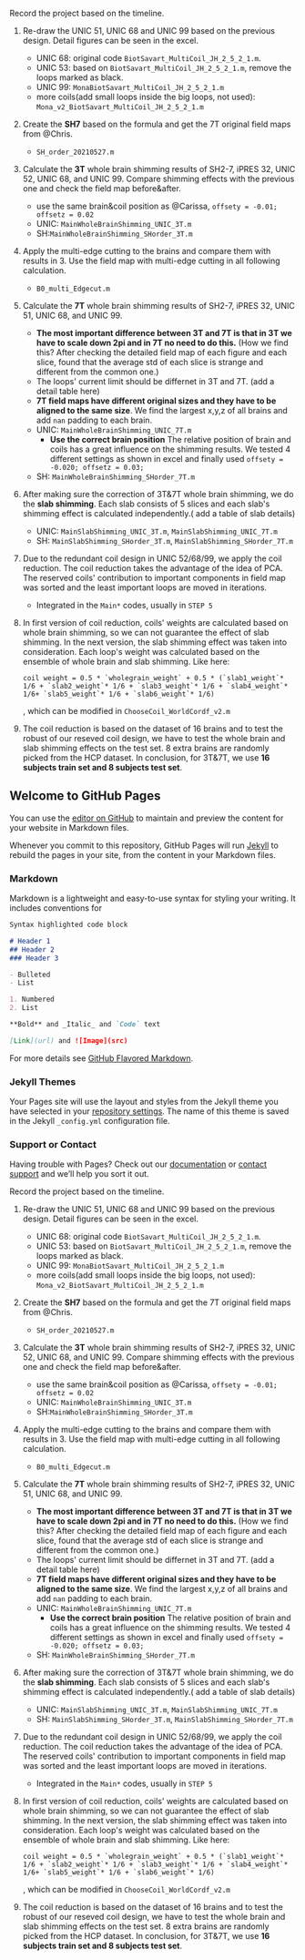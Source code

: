 Record the project based on the timeline.

1. Re-draw the UNIC 51, UNIC 68 and UNIC 99 based on the previous design. Detail figures can be seen in the excel.

   + UNIC 68: original code `BiotSavart_MultiCoil_JH_2_5_2_1.m`.
   + UNIC 53: based on `BiotSavart_MultiCoil_JH_2_5_2_1.m`, remove the loops marked as black.
   + UNIC 99: `MonaBiotSavart_MultiCoil_JH_2_5_2_1.m`
   + more coils(add small loops inside the big loops, not used): `Mona_v2_BiotSavart_MultiCoil_JH_2_5_2_1.m`

2. Create the **SH7** based on the formula and get the 7T original field maps from @Chris.

   + `SH_order_20210527.m`

3. Calculate the **3T** whole brain shimming results of SH2-7, iPRES 32, UNIC 52, UNIC 68, and UNIC 99. Compare shimming effects with the previous one and check the field map before&after.

   + use the same brain&coil position as @Carissa, `offsety = -0.01; offsetz = 0.02`
   + UNIC: `MainWholeBrainShimming_UNIC_3T.m`
   + SH:`MainWholeBrainShimming_SHorder_3T.m`

4. Apply the multi-edge cutting to the brains and compare them with results in 3. Use the field map with multi-edge cutting in all following calculation.

   + `B0_multi_Edgecut.m`

5. Calculate the **7T** whole brain shimming results of SH2-7, iPRES 32, UNIC 51, UNIC 68, and UNIC 99. 

   + **The most important difference between 3T and 7T is that in 3T we have to scale down 2pi and in 7T no need to do this.** (How we find this? After checking the detailed field map of each figure and each slice, found that the average std of each slice is strange and different from the common one.) 
   + The loops' current limit should be differnet in 3T and 7T. (add a detail table here)
   + **7T field maps have different original sizes and they have to be aligned to the same size**. We find the largest x,y,z of all brains and add `nan` padding to each brain. 
   + UNIC: `MainWholeBrainShimming_UNIC_7T.m`
     + **Use the correct brain position** The relative position of brain and coils has a great influence on the shimming results. We tested 4 different settings as shown in excel and finally used `offsety = -0.020; offsetz = 0.03;`
   + SH: `MainWholeBrainShimming_SHorder_7T.m `

6. After making sure the correction of 3T&7T whole brain shimming, we do the **slab shimming**. Each slab consists of 5 slices and each slab's shimming effect is calculated independently.( add a table of slab details)

   + UNIC: `MainSlabShimming_UNIC_3T.m`, `MainSlabShimming_UNIC_7T.m`
   + SH: `MainSlabShimming_SHorder_3T.m`, `MainSlabShimming_SHorder_7T.m`

7. Due to the redundant coil design in UNIC 52/68/99, we apply the coil reduction. The coil reduction takes the advantage of the idea of PCA. The reserved coils' contribution to important components in field map was sorted and the least important loops are moved in iterations. 

   + Integrated in the `Main*` codes, usually in `STEP 5`

8. In first version of coil reduction, coils' weights are calculated based on whole brain shimming, so we can not guarantee the effect of slab shimming. In the next version, the slab shimming effect was taken into consideration. Each loop's weight was calculated based on the ensemble of whole brain and slab shimming. Like here:

   ```
   coil weight = 0.5 * `wholegrain_weight` + 0.5 * (`slab1_weight`* 1/6 + `slab2_weight`* 1/6 + `slab3_weight`* 1/6 + `slab4_weight`* 1/6+ `slab5_weight`* 1/6 + `slab6_weight`* 1/6)
   ```

   , which can be modified in `ChooseCoil_WorldCordf_v2.m` 

9. The coil reduction is based on the dataset of 16 brains and to test the robust of our reseved coil design, we have to test the whole brain and slab shimming effects on the test set. 8 extra brains are randomly picked from the HCP dataset. In conclusion, for 3T&7T, we use **16 subjects train set and 8 subjects test set**.
## Welcome to GitHub Pages

You can use the [editor on GitHub](https://github.com/lixinqi98/MRI-arraydesign/edit/gh-pages/index.md) to maintain and preview the content for your website in Markdown files.

Whenever you commit to this repository, GitHub Pages will run [Jekyll](https://jekyllrb.com/) to rebuild the pages in your site, from the content in your Markdown files.

### Markdown

Markdown is a lightweight and easy-to-use syntax for styling your writing. It includes conventions for

```markdown
Syntax highlighted code block

# Header 1
## Header 2
### Header 3

- Bulleted
- List

1. Numbered
2. List

**Bold** and _Italic_ and `Code` text

[Link](url) and ![Image](src)
```

For more details see [GitHub Flavored Markdown](https://guides.github.com/features/mastering-markdown/).

### Jekyll Themes

Your Pages site will use the layout and styles from the Jekyll theme you have selected in your [repository settings](https://github.com/lixinqi98/MRI-arraydesign/settings/pages). The name of this theme is saved in the Jekyll `_config.yml` configuration file.

### Support or Contact

Having trouble with Pages? Check out our [documentation](https://docs.github.com/categories/github-pages-basics/) or [contact support](https://support.github.com/contact) and we’ll help you sort it out.


Record the project based on the timeline.

1. Re-draw the UNIC 51, UNIC 68 and UNIC 99 based on the previous design. Detail figures can be seen in the excel.

   + UNIC 68: original code `BiotSavart_MultiCoil_JH_2_5_2_1.m`.
   + UNIC 53: based on `BiotSavart_MultiCoil_JH_2_5_2_1.m`, remove the loops marked as black.
   + UNIC 99: `MonaBiotSavart_MultiCoil_JH_2_5_2_1.m`
   + more coils(add small loops inside the big loops, not used): `Mona_v2_BiotSavart_MultiCoil_JH_2_5_2_1.m`

2. Create the **SH7** based on the formula and get the 7T original field maps from @Chris.

   + `SH_order_20210527.m`

3. Calculate the **3T** whole brain shimming results of SH2-7, iPRES 32, UNIC 52, UNIC 68, and UNIC 99. Compare shimming effects with the previous one and check the field map before&after.

   + use the same brain&coil position as @Carissa, `offsety = -0.01; offsetz = 0.02`
   + UNIC: `MainWholeBrainShimming_UNIC_3T.m`
   + SH:`MainWholeBrainShimming_SHorder_3T.m`

4. Apply the multi-edge cutting to the brains and compare them with results in 3. Use the field map with multi-edge cutting in all following calculation.

   + `B0_multi_Edgecut.m`

5. Calculate the **7T** whole brain shimming results of SH2-7, iPRES 32, UNIC 51, UNIC 68, and UNIC 99. 

   + **The most important difference between 3T and 7T is that in 3T we have to scale down 2pi and in 7T no need to do this.** (How we find this? After checking the detailed field map of each figure and each slice, found that the average std of each slice is strange and different from the common one.) 
   + The loops' current limit should be differnet in 3T and 7T. (add a detail table here)
   + **7T field maps have different original sizes and they have to be aligned to the same size**. We find the largest x,y,z of all brains and add `nan` padding to each brain. 
   + UNIC: `MainWholeBrainShimming_UNIC_7T.m`
     + **Use the correct brain position** The relative position of brain and coils has a great influence on the shimming results. We tested 4 different settings as shown in excel and finally used `offsety = -0.020; offsetz = 0.03;`
   + SH: `MainWholeBrainShimming_SHorder_7T.m `

6. After making sure the correction of 3T&7T whole brain shimming, we do the **slab shimming**. Each slab consists of 5 slices and each slab's shimming effect is calculated independently.( add a table of slab details)

   + UNIC: `MainSlabShimming_UNIC_3T.m`, `MainSlabShimming_UNIC_7T.m`
   + SH: `MainSlabShimming_SHorder_3T.m`, `MainSlabShimming_SHorder_7T.m`

7. Due to the redundant coil design in UNIC 52/68/99, we apply the coil reduction. The coil reduction takes the advantage of the idea of PCA. The reserved coils' contribution to important components in field map was sorted and the least important loops are moved in iterations. 

   + Integrated in the `Main*` codes, usually in `STEP 5`

8. In first version of coil reduction, coils' weights are calculated based on whole brain shimming, so we can not guarantee the effect of slab shimming. In the next version, the slab shimming effect was taken into consideration. Each loop's weight was calculated based on the ensemble of whole brain and slab shimming. Like here:

   ```
   coil weight = 0.5 * `wholegrain_weight` + 0.5 * (`slab1_weight`* 1/6 + `slab2_weight`* 1/6 + `slab3_weight`* 1/6 + `slab4_weight`* 1/6+ `slab5_weight`* 1/6 + `slab6_weight`* 1/6)
   ```

   , which can be modified in `ChooseCoil_WorldCordf_v2.m` 

9. The coil reduction is based on the dataset of 16 brains and to test the robust of our reseved coil design, we have to test the whole brain and slab shimming effects on the test set. 8 extra brains are randomly picked from the HCP dataset. In conclusion, for 3T&7T, we use **16 subjects train set and 8 subjects test set**.
